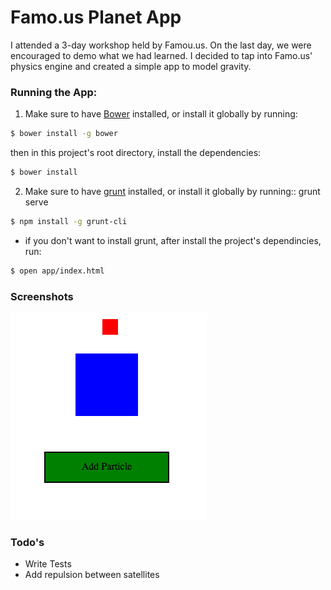 # Famo.us Planet App

I attended a 3-day workshop held by Famou.us. On the last day, we were encouraged to demo what we had learned. I decided to tap into Famo.us' physics engine and created a simple app to model gravity.

### Running the App:
1. Make sure to have [Bower](http://bower.io/) installed, or install it globally by running:
```sh
$ bower install -g bower
```
then in this project's root directory, install the dependencies:
```sh
$ bower install
```

2. Make sure to have [grunt](http://gruntjs.com/) installed, or install it globally by running::
grunt serve
```sh
$ npm install -g grunt-cli
```
 - if you don't want to install grunt, after install the project's dependincies, run:
```sh
$ open app/index.html
```

### Screenshots
![alt text](/imgs/one_particle.png "One Satellite")

### Todo's

 - Write Tests
 - Add repulsion between satellites